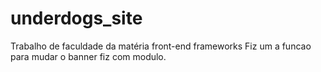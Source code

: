 # underdogs_site
Trabalho de faculdade da matéria front-end frameworks
Fiz um a funcao para mudar o banner fiz com modulo.
